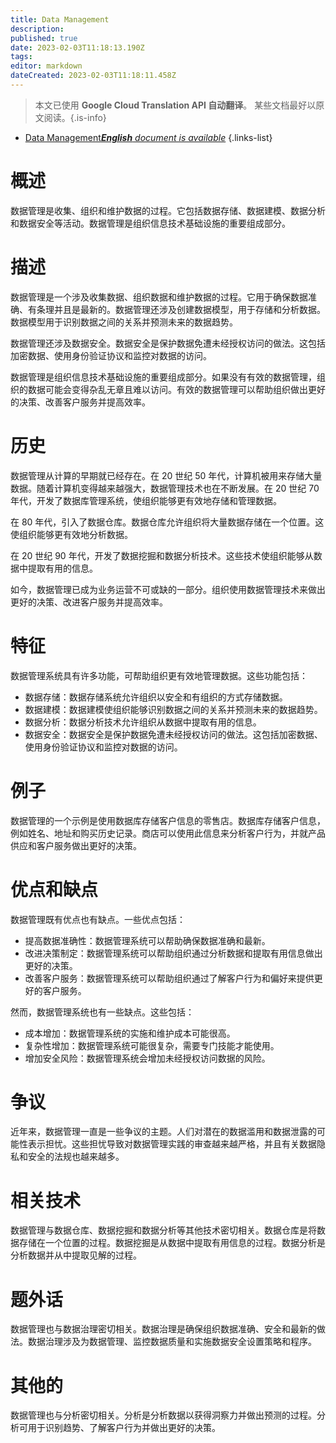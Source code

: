 ```yaml
---
title: Data Management
description: 
published: true
date: 2023-02-03T11:18:13.190Z
tags: 
editor: markdown
dateCreated: 2023-02-03T11:18:11.458Z
---
```


> 本文已使用 **Google Cloud Translation API 自动翻译**。
某些文档最好以原文阅读。{.is-info}



- [Data Management***English** document is available*](/en/Knowledge-base/Dictionary/data-management)
{.links-list}


# 概述
数据管理是收集、组织和维护数据的过程。它包括数据存储、数据建模、数据分析和数据安全等活动。数据管理是组织信息技术基础设施的重要组成部分。

# 描述
数据管理是一个涉及收集数据、组织数据和维护数据的过程。它用于确保数据准确、有条理并且是最新的。数据管理还涉及创建数据模型，用于存储和分析数据。数据模型用于识别数据之间的关系并预测未来的数据趋势。

数据管理还涉及数据安全。数据安全是保护数据免遭未经授权访问的做法。这包括加密数据、使用身份验证协议和监控对数据的访问。

数据管理是组织信息技术基础设施的重要组成部分。如果没有有效的数据管理，组织的数据可能会变得杂乱无章且难以访问。有效的数据管理可以帮助组织做出更好的决策、改善客户服务并提高效率。

# 历史
数据管理从计算的早期就已经存在。在 20 世纪 50 年代，计算机被用来存储大量数据。随着计算机变得越来越强大，数据管理技术也在不断发展。在 20 世纪 70 年代，开发了数据库管理系统，使组织能够更有效地存储和管理数据。

在 80 年代，引入了数据仓库。数据仓库允许组织将大量数据存储在一个位置。这使组织能够更有效地分析数据。

在 20 世纪 90 年代，开发了数据挖掘和数据分析技术。这些技术使组织能够从数据中提取有用的信息。

如今，数据管理已成为业务运营不可或缺的一部分。组织使用数据管理技术来做出更好的决策、改进客户服务并提高效率。

# 特征
数据管理系统具有许多功能，可帮助组织更有效地管理数据。这些功能包括：

- 数据存储：数据存储系统允许组织以安全和有组织的方式存储数据。
- 数据建模：数据建模使组织能够识别数据之间的关系并预测未来的数据趋势。
- 数据分析：数据分析技术允许组织从数据中提取有用的信息。
- 数据安全：数据安全是保护数据免遭未经授权访问的做法。这包括加密数据、使用身份验证协议和监控对数据的访问。

# 例子
数据管理的一个示例是使用数据库存储客户信息的零售店。数据库存储客户信息，例如姓名、地址和购买历史记录。商店可以使用此信息来分析客户行为，并就产品供应和客户服务做出更好的决策。

# 优点和缺点
数据管理既有优点也有缺点。一些优点包括：

- 提高数据准确性：数据管理系统可以帮助确保数据准确和最新。
- 改进决策制定：数据管理系统可以帮助组织通过分析数据和提取有用信息做出更好的决策。
- 改善客户服务：数据管理系统可以帮助组织通过了解客户行为和偏好来提供更好的客户服务。

然而，数据管理系统也有一些缺点。这些包括：

- 成本增加：数据管理系统的实施和维护成本可能很高。
- 复杂性增加：数据管理系统可能很复杂，需要专门技能才能使用。
- 增加安全风险：数据管理系统会增加未经授权访问数据的风险。

# 争议
近年来，数据管理一直是一些争议的主题。人们对潜在的数据滥用和数据泄露的可能性表示担忧。这些担忧导致对数据管理实践的审查越来越严格，并且有关数据隐私和安全的法规也越来越多。

# 相关技术
数据管理与数据仓库、数据挖掘和数据分析等其他技术密切相关。数据仓库是将数据存储在一个位置的过程。数据挖掘是从数据中提取有用信息的过程。数据分析是分析数据并从中提取见解的过程。

# 题外话
数据管理也与数据治理密切相关。数据治理是确保组织数据准确、安全和最新的做法。数据治理涉及为数据管理、监控数据质量和实施数据安全设置策略和程序。

# 其他的
数据管理也与分析密切相关。分析是分析数据以获得洞察力并做出预测的过程。分析可用于识别趋势、了解客户行为并做出更好的决策。